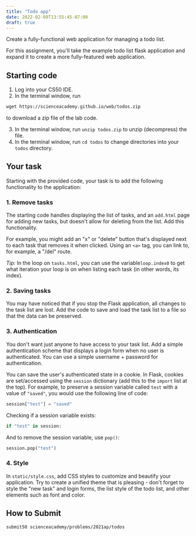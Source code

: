 ```yaml
---
title: "Todo app"
date: 2022-02-09T13:55:45-07:00
draft: true
---
```

Create a fully-functional web application for managing a todo list.
<!--more-->

For this assignment, you'll take the example todo list flask application and expand it to create a more fully-featured web application.

## Starting code

1. Log into your CS50 IDE.
2. In the terminal window, run

```md
wget https://scienceacademy.github.io/web/todos.zip
```

 to download a zip file of the lab code.

3. In the terminal window, run `unzip todos.zip` to unzip (decompress) the file.
4. In the terminal window, run `cd todos` to change directories into your `todos` directory.

## Your task

Starting with the provided code, your task is to add the following functionality to the application:

### 1. Remove tasks

The starting code handles displaying the list of tasks, and an `add.html` page for adding new tasks, but doesn't allow for deleting from the list. Add this functionality.

For example, you might add an "x" or "delete" button that's displayed next to each task that removes it when clicked. Using an `<a>` tag, you can link to, for example, a "/del" route.

_Tip:_ In the loop on `tasks.html`, you can use the variable`loop.index0` to get what iteration your loop is on when listing each task (in other words, its index).

### 2. Saving tasks

You may have noticed that if you stop the Flask application, all changes to the task list are lost. Add the code to save and load the task list to a file so that the data can be preserved.

### 3. Authentication

You don't want just anyone to have access to your task list. Add a simple authentication scheme that displays a login form when no user is authenticated. You can use a simple username + password for authentication.

You can save the user's authenticated state in a cookie. In Flask, cookies are set/accessed using the `session` dictionary (add this to the `import` list at the top). For example, to preserve a session variable called `test` with a value of `"saved"`, you would use the following line of code:

```python
session["test"] = "saved"
```

Checking if a session variable exists:

```python
if "test" in session:
```

And to remove the session variable, use `pop()`:

```python
session.pop("test")
```

### 4. Style

In `static/style.css`, add CSS styles to customize and beautify your application. Try to create a unified theme that is pleasing - don't forget to style the "new task" and login forms, the list style of the todo list, and other elements such as font and color.


## How to Submit

```md
submit50 scienceacademy/problems/2021ap/todos
```
